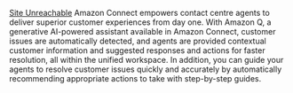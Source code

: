 
[Site Unreachable](https://aws.amazon.com/connect/)
Amazon Connect empowers contact centre agents to deliver superior customer experiences from day one. With Amazon Q, a generative AI-powered assistant available in Amazon Connect, customer issues are automatically detected, and agents are provided contextual customer information and suggested responses and actions for faster resolution, all within the unified workspace. In addition, you can guide your agents to resolve customer issues quickly and accurately by automatically recommending appropriate actions to take with step-by-step guides.